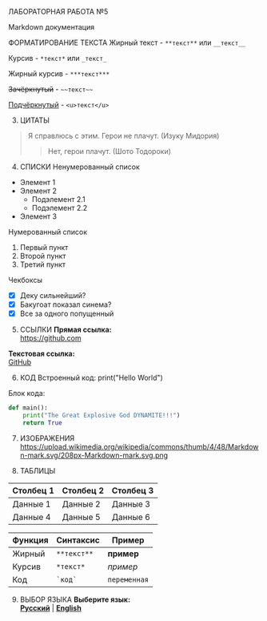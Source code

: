 ЛАБОРАТОРНАЯ РАБОТА №5

Markdown документация



ФОРМАТИРОВАНИЕ ТЕКСТА
Жирный текст - `**текст**` или `__текст__`

Курсив - `*текст*` или `_текст_`

Жирный курсив - `***текст***`

~~Зачёркнутый~~ - `~~текст~~`

<u>Подчёркнутый</u> - `<u>текст</u>`


3. ЦИТАТЫ
> Я справлюсь с этим. Герои не плачут. (Изуку Мидория)
>> Нет, герои плачут. (Шото Тодороки)


4. СПИСКИ
Ненумерованный список
- Элемент 1
- Элемент 2
  - Подэлемент 2.1
  - Подэлемент 2.2
- Элемент 3

Нумерованный список
1. Первый пункт
2. Второй пункт
3. Третий пункт

Чекбоксы
- [x] Деку сильнейший?
- [x] Бакугоат показал синема?
- [x] Все за одного попущенный

5. ССЫЛКИ
**Прямая ссылка:**  
https://github.com

**Текстовая ссылка:**  
[GitHub](https://github.com)


6. КОД
Встроенный код: print("Hello World")

Блок кода:

```python
def main():
    print("The Great Explosive God DYNAMITE!!!")
    return True
```


7. ИЗОБРАЖЕНИЯ
https://upload.wikimedia.org/wikipedia/commons/thumb/4/48/Markdown-mark.svg/208px-Markdown-mark.svg.png 


8. ТАБЛИЦЫ
   
| Столбец 1 | Столбец 2 | Столбец 3 |
|-----------|-----------|-----------|
| Данные 1 | Данные 2 | Данные 3 |
| Данные 4 | Данные 5 | Данные 6 |

| Функция | Синтаксис | Пример |
|---------|-----------|--------|
| Жирный | `**текст**` | **пример** |
| Курсив | `*текст*` | *пример* |
| Код | `` `код` `` | `переменная` |


9. ВЫБОР ЯЗЫКА
**Выберите язык:**  
[**Русский**](https://github.com/Belka49087/lab1/blob/master/README-ru.md) | [**English**](https://github.com/Belka49087/lab1/blob/master/README.md)
